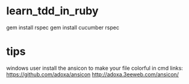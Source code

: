 learn_tdd_in_ruby
=================

gem install rspec
gem install cucumber
rspec

tips
=================
windows user install the ansicon to make your file colorful in cmd
links:
https://github.com/adoxa/ansicon
http://adoxa.3eeweb.com/ansicon/
